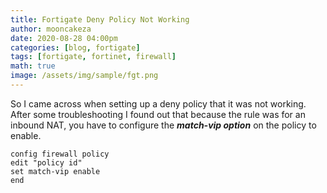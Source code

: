 ```yaml
---
title: Fortigate Deny Policy Not Working
author: mooncakeza
date: 2020-08-28 04:00pm
categories: [blog, fortigate]
tags: [fortigate, fortinet, firewall]
math: true
image: /assets/img/sample/fgt.png
---
```


So I came across when setting up a deny policy that it was not working.
<br>
After some troubleshooting I found out that because the rule was for an inbound NAT, you have to configure the <b><i>match-vip option</i></b> on the policy to enable.
<br>

```
config firewall policy 
edit "policy id"
set match-vip enable
end
```
